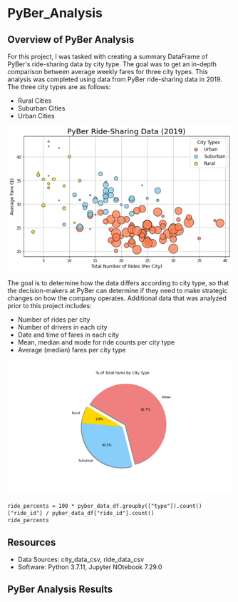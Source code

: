 # PyBer_Analysis

## Overview of PyBer Analysis
For this project, I was tasked with creating a summary DataFrame of PyBer's ride-sharing data by city type.  The goal was to get an in-depth comparison between average weekly fares for three city types.  This analysis was completed using data from PyBer ride-sharing data in 2019.  The three city types are as follows:

* Rural Cities
* Suburban Cities
* Urban Cities

![Ride_Sharing_Data](https://github.com/crtallent/PyBer_Analysis/blob/main/Analysis/Fig1.png)













The goal is to determine how the data differs according to city type, so that the decision-makers at PyBer can determine if they need to make strategic changes on how the company operates.  Additional data that was analyzed prior to this project includes:

* Number of rides per city
* Number of drivers in each city
* Date and time of fares in each city
* Mean, median and mode for ride counts per city type
* Average (median) fares per city type



![Fares_per_city_type](https://github.com/crtallent/PyBer_Analysis/blob/main/Analysis/Fig5.png)

```
ride_percents = 100 * pyber_data_df.groupby(["type"]).count()["ride_id"] / pyber_data_df["ride_id"].count()
ride_percents
```


## Resources
- Data Sources: city_data_csv, ride_data_csv
- Software: Python 3.7.11, Jupyter NOtebook 7.29.0

## PyBer Analysis Results
